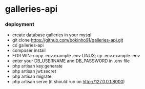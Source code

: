 # galleries-api

### deployment

* create database galleries in your mysql
* git clone https://github.com/bokinho91/galleries-api.git
* cd galleries-api
* composer install
* FOR WIN: copy .env.example .env
  LINUX:   cp .env.example .env
* enter your DB_USERNAME and DB_PASSWORD in .env file
* php artisan key:generate
* php artisan jwt:secret
* php artisan migrate
* php artisan serve    (it should run on http://127.0.0.1:8000)
